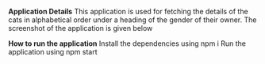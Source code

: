 **Application Details**
This application is used for fetching the details of the cats in alphabetical order under a heading of the gender of their owner. The screenshot of the application is given below


**How to run the application**
Install the dependencies using npm i
Run the application using npm start
